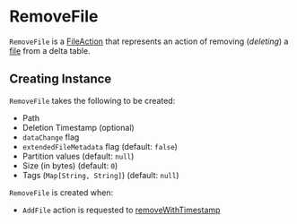# RemoveFile

`RemoveFile` is a [FileAction](FileAction.md) that represents an action of removing (_deleting_) a [file](#path) from a delta table.

## Creating Instance

`RemoveFile` takes the following to be created:

* <span id="path"> Path
* <span id="deletionTimestamp"> Deletion Timestamp (optional)
* <span id="dataChange"> `dataChange` flag
* <span id="extendedFileMetadata"> `extendedFileMetadata` flag (default: `false`)
* <span id="partitionValues"> Partition values (default: `null`)
* <span id="size"> Size (in bytes) (default: `0`)
* <span id="tags"> Tags (`Map[String, String]`) (default: `null`)

`RemoveFile` is created when:

* `AddFile` action is requested to [removeWithTimestamp](AddFile.md#removeWithTimestamp)
